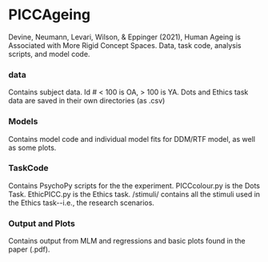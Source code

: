 # PICCAgeing
Devine, Neumann, Levari, Wilson, &amp; Eppinger (2021), Human Ageing is Associated with More Rigid Concept Spaces. Data, task code, analysis scripts, and model code. 

### **data**
Contains subject data. Id # < 100 is OA, > 100 is YA. Dots and Ethics task data are saved in their own directories (as .csv)

### **Models**
Contains model code and individual model fits for DDM/RTF model, as well as some plots.

### **TaskCode**
Contains PsychoPy scripts for the the experiment. PICCcolour.py is the Dots Task. EthicPICC.py is the Ethics task. /stimuli/ contains all the stimuli used in the Ethics task--i.e., the research scenarios. 

### **Output** and **Plots**

Contains output from MLM and regressions and basic plots found in the paper (.pdf). 




